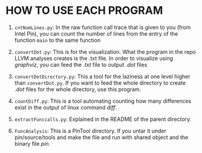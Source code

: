 
# HOW TO USE EACH PROGRAM #
1. `cntNumLines.py`: In the raw function call trace that is given to you (from Intel Pin), you can count the number of lines from the entry of the function `main` to the same function

2. `convertDot.py`: This is for the visualization. What the program in the repo LLVM analyses creates is the .txt file. In order to visualize using *graphviz*, you can feed the *.txt* file to output *.dot* files

3. `convertDotDirectory.py`: This a tool for the laziness at one level higher than `convertDot.py`. If you want to feed the whole directory to create *.dot* files for the whole directory, use this program.

4. `countDiff.py`: This is a tool automating counting how many differences exist in the output of linux command *diff*. 

5. `extractFunccalls.py`: Explained in the README of the parent directory. 

6. `FuncAnalysis`: This is a PinTool directory. If you untar it under pin/source/tools and make the file and run with shared object and the binary file *pin*.
